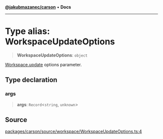 [**@jakubmazanec/carson**](../README.md) • **Docs**

---

# Type alias: WorkspaceUpdateOptions

> **WorkspaceUpdateOptions**: `object`

[Workspace.update](../classes/Workspace.md#update) options parameter.

## Type declaration

### args

> **args**: `Record`\<`string`, `unknown`\>

## Source

[packages/carson/source/workspace/WorkspaceUpdateOptions.ts:4](https://github.com/jakubmazanec/tools/blob/2f8bfe433bf76006231c1e3b5197238029672b8c/packages/carson/source/workspace/WorkspaceUpdateOptions.ts#L4)
